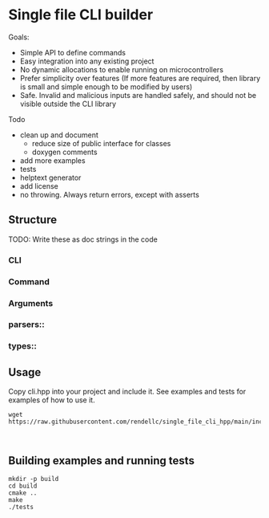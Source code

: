 # Single file CLI builder

Goals:
- Simple API to define commands
- Easy integration into any existing project
- No dynamic allocations to enable running on microcontrollers
- Prefer simplicity over features (If more features are required, then library is small and simple enough to be modified by users)
- Safe. Invalid and malicious inputs are handled safely, and should not be visible outside the CLI library


Todo
- clean up and document
    - reduce size of public interface for classes
    - doxygen comments
- add more examples
- tests
- helptext generator
- add license
- no throwing. Always return errors, except with asserts

## Structure

TODO: Write these as doc strings in the code

### CLI

### Command

### Arguments

### parsers::

### types::

## Usage

Copy cli.hpp into your project and include it. See examples and tests for examples of
how to use it.
```
wget https://raw.githubusercontent.com/rendellc/single_file_cli_hpp/main/include/cli/cli.hpp
```


```


```

## Building examples and running tests

```
mkdir -p build
cd build
cmake ..
make
./tests
```

